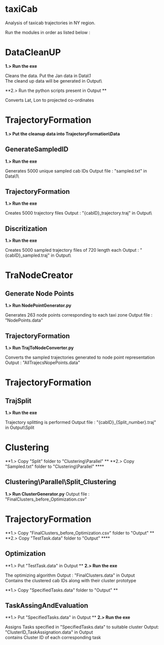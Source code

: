 # **taxiCab**
Analysis of taxicab trajectories in NY region.

Run the modules in order as listed below :

# **DataCleanUP**

**1.> Run the exe**

Cleans the data.
Put the Jan data in Data\1\
The cleand up data will be generated in Output\

**2.>  Run the python scripts present in Output **

Converts Lat, Lon to projected co-ordinates

# **TrajectoryFormation**

**1.>	Put the cleanup data into TrajectoryFormation\Data**

GenerateSampledID
-----------------

**1.> Run the exe**

Generates 5000 unique sampled cab IDs
Output file : "sampled.txt" in Data\1\

TrajectoryFormation
-------------------

**1.> Run the exe**

Creates 5000 trajectory files
Output : "{cabID}_trajectory.traj" in Output\

Discritization
-----------------

**1.> Run the exe**

Creates 5000 sampled trajectory files of 720 length each
Output : "{cabID}_sampled.traj" in Output\

# **TraNodeCreator**

Generate Node Points
--------------------

**1.> Run NodePointGenerator.py**

Generates 263 node points corresponding to each taxi zone
Output file : "NodePoints.data" 

TrajectoryFormation
-------------------

**1.> Run TrajToNodeConverter.py**

Converts the sampled trajectories generated to node point representation
Output : "AllTrajecsNopePoints.data" 

# **TrajectoryFormation**

TrajSplit
----------

**1.> Run the exe**

Trajectory splitting is performed
Output file : "{cabID}_{Split_number}.traj" in Output\Split

# **Clustering**

**1.> Copy "Split" folder to "Clustering\Parallel\" **
**2.> Copy "Sampled.txt" folder to "Clustering\Parallel\" ****

Clustering\Parallel\Split_Clustering
------------------------------------

**1.> Run ClusterGenerator.py**
Output file : "FinalClusters_before_Optimization.csv"

# **TrajectoryFormation**

**1.> Copy "FinalClusters_before_Optimization.csv" folder to "Output\" **
**2.> Copy "TestTask.data" folder to "Output\" ****

Optimization
------------

**1.> Put "TestTask.data" in Output **
**2.> Run the exe**

The optimizing algorithm 
Output : "FinalClusters.data" in Output\
Contains the clustered cab IDs along with their cluster prototype

**1.> Copy "SpecifiedTasks.data" folder to "Output\" **

TaskAssingAndEvaluation
-----------------------

**1.> Put "SpecifiedTasks.data" in Output **
**2.> Run the exe**

Assigns Tasks specified in "SpecifiedTasks.data" to suitable cluster
Output: "ClusterID_TaskAssignation.data" in Output\
	contains Cluster ID of each corresponding task




